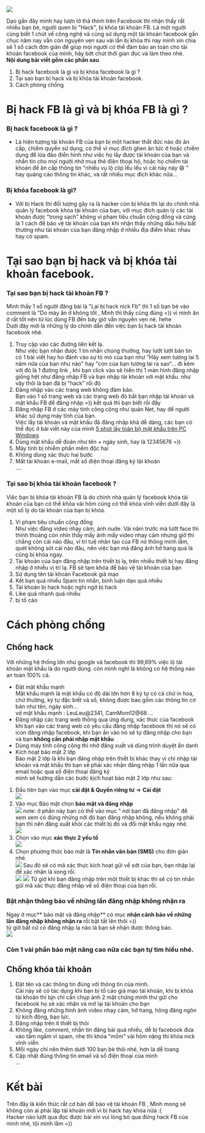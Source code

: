 ![](https://images.viblo.asia/341f9253-a589-403a-a899-f1f363652015.jpg)

Dạo gần đây mình hay lượn lờ thả thính trên Facebook thì nhận thấy rất nhiều bạn bè, người quen bị "Hack", bị khóa tài khoản FB. Là một người cũng biết 1 chút về công nghệ và cũng sử dụng một tài khoản facebook gần chục năm nay vẫn còn nguyên vẹn sau vài lần bị khóa thì nay mình xin chia sẻ 1 số cách đơn giản để giúp mọi người có thể đảm bảo an toàn cho tài khoản facebook của mình, hãy bớt chút thời gian đọc và làm theo nhé.<br>
**Nội dung bài viết gồm các phần sau**
1. Bị hack facebook là gì và bị khóa facebook là gì ? <br>
2. Tại sao bạn bị hack và bị khóa tài khoản facebook. <br>
3. Cách phòng chống 
# Bị hack FB là gì và bị khóa FB là gì ?
### Bị hack facebook là gì ? <br>
- Là hiện tượng tài khoản FB của bạn bị một hacker thất đức nào đó ăn cắp, chiếm quyền sử dụng, có thể vì mục đích ghen ăn tức ở hoặc chiếm dụng để lừa đảo điển hình như việc họ lấy được tài khoản của bạn và nhắn tin cho mọi người nhờ mua thẻ điện thoại hộ, hoặc họ chiếm tài khoản để ăn cắp thông tin "nhiều vụ lộ clip lếu lều vì cái này này :smile: " hay quảng cáo thông tin khác, và rất nhiều mục đích khác nữa...
### Bị khóa facebook là gì? <br>
- Với bị Hack thì đối tượng gây ra là hacker còn bị khóa thì lại do chính nhà quản lý facebook khóa tài khoản của bạn, với mục đích quản lý các tài khoản được "trong sạch" không vi phạm tiêu chuẩn cộng đồng và cũng là 1 cách để bảo vệ tài khoản của bạn khi nhận thấy những dấu hiệu bất thường như tài khoản của bạn đăng nhập ở nhiều địa điểm khác nhau hay có spam.
# Tại sao bạn bị hack và bị khóa tài khoản facebook.
### Tại sao bạn bị hack tài khoản FB ? <br>
Mình thấy 1 số người đăng bài là "Lại bị hack nick Fb" thì 1 số bạn bè vào comment là "Do mày ăn ở không tốt , Mình thì thấy cũng đúng =)) vì mình ăn ở rất tốt nên từ lúc dùng FB đến bây giờ vẫn nguyên vẹn nè. hehe<BR>
Dưới đây mới là những lý do chính dẫn đến việc bạn bị hack tài khoản facebook nhé. <br>
1. Truy cập vào các đường liên kết lạ. <br>
Như việc bạn nhận được 1 tin nhắn chúng thưởng, hay lướt lướt bản tin có 1 bài viết hay ho đánh vào sự tò mò của bạn như "Hãy xem tương lai 5 năm nữa của bạn như nào" hay "con của bạn tương lai ra sao"... đi kèm với đó là 1 đường link , khi bạn click vào sẽ hiển thị 1 màn hình đăng nhập giống hệt như đăng nhập FB và bạn nhập tài khoản với mật khẩu. như vậy thôi là bạn đã bị "hack" rồi đó <br>
2. Đăng nhập vào các trang web không đảm bảo. <br>
Bạn vào 1 số trang web và các trang web đó bắt bạn nhập tài khoản và mật khẩu FB để đăng nhập =)) kết quả thì bạn biết rồi đấy <br>
3. Đăng nhập FB ở các máy tính công cộng như quán Net, hay để người khác sử dụng máy tính của bạn. <br>
Việc lấy tài khoản và mật khẩu đã đăng nhập khá dễ dàng, các bạn có thể đọc ở bài viết này của mình [5 phút lấy toàn bộ mật khẩu trên PC Windows](https://viblo.asia/p/5-phut-lay-toan-bo-mat-khau-tren-pc-windows-m68Z0xMjZkG) <br>
4. Dùng mật khẩu dễ đoán như tên + ngày sinh, hay là 12345678 =)) <br>
5. Máy tính bị nhiễm phần mềm độc hại <br>
6. Không dùng xác thực hai bước <br>
7. Mất tài khoản e-mail, mất số điện thoại đăng ký tài khoản <br>
.... <br>
### Tại sao bị khóa tài khoản facebook ?
Việc bạn bị khóa tài khoản FB là do chính nhà quản lý facebook khóa tài khoản của bạn có thể khóa vài hôm cũng có thể khóa vĩnh viễn dưới đây là một số lý do tài khoản của bạn bị khóa. <br>
1. Vi phạm tiêu chuẩn cộng đồng <br>
Như việc đăng video nhạy cảm, ảnh nude. Vài năm trước mà lướt face thì thỉnh thoảng còn nhìn thấy mấy ảnh mấy video nhạy cảm nhưng giờ thì chẳng còn cái nào đâu, vì trí tuệ nhân tạo của FB nó thông minh lắm, quét không sót cái nào đâu, nên việc bạn mà đăng ảnh hở hang quá là cũng bị khóa ngay. <br>
2. Tài khoản của bạn đăng nhập trên thiết bị lạ, trên nhiều thiết bị hay đăng nhập ở nhiều vị trí lạ. FB sẽ tạm khóa để bảo vệ tài khoản của bạn <br>
3. Sử dụng tên tài khoản Facebook giả mạo <br>
4. Kết bạn quá nhiều Spam tin nhắn, bình luận dạo quá nhiều <br>
5. Tài khoản bị hack hoặc nghi ngờ bị hack <br>
6. Like quá nhanh quá nhiều <br>
7. bị tố cáo <br>
# Cách phòng chống 
## Chống hack
Với những hệ thống lớn như google và facebook thì 99,69% việc lộ tài khoản mật khẩu là do người dùng. còn mình nghĩ là không có hệ thống nào an toàn 100% cả. <br>
* Đặt mật khẩu mạnh <br>
Mật khẩu mạnh là mật khẩu có độ dài lớn hơn 8 ký tự có cả chứ in hoa, chứ thường, ký tự đặc biết và số, không được bao gồm các thông tin cơ bản như tên, ngày sinh... <br>
vd  mật khẩu mạnh : LeuLeu@2341, CamMom12@68 ... <br>
* Đăng nhập các trang web thông qua ứng dụng, xác thưc của facebook <br>
khi bạn vào các trang web có yêu cầu đăng nhập facebook thì nó sẽ có icon đăng nhập facebook, khi bạn ấn vào nó sẽ tự đăng nhập cho bạn và bạn **không cần phải nhập mật khẩu** <br>
* Dùng máy tính công cộng thì nhớ đăng xuất và dùng trình duyệt ẩn danh<br>
* Kích hoạt bảo mật 2 lớp <br>
Bảo mật 2 lớp là khi bạn đăng nhập trên thiết bị khác thay vì chỉ nhập tài khoản và mật khẩu thì bạn sẽ phải xác nhận đăng nhập 1 lần nữa qua email hoặc qua số điện thoại đăng ký <br>
mình sẽ hướng dẫn các bước kịch hoạt bảo mật 2 lớp như sau: <br>
1. Đầu tiên bạn vào mục **cài đặt & Quyền riêng tư** => **Cài đặt** <br>
![](https://images.viblo.asia/f3c4e891-9f5e-4b97-b3c1-4b041ee01ead.jpg)
2. Vào mục Bảo mật chọn **bảo mật và đăng nhập** <br>
![](https://images.viblo.asia/5e1d0a64-efbd-4cec-ac4c-159dee8c998c.jpg)
note: ở phần này bạn có thể vào mục " nơi bạn đã đăng nhập" để xem xem có đúng những nới đó bạn đăng nhập không, nếu không phải bạn thì nên đăng xuất khỏi các thiết bị đó và đổi mật khẩu ngay nhé.<br>
![](https://images.viblo.asia/430bb3e6-ada8-4dbf-b2f0-7d7141c70ba9.jpg)
3. Chọn vào mục **xác thực 2 yếu tố** <br>
![](https://images.viblo.asia/2bce1123-a4ba-44a7-bced-9dc0b6eec790.jpg)
4. Chọn phương thức bảo mật là **Tin nhắn văn bản (SMS)** cho đơn giản nhé.  <br>
![](https://images.viblo.asia/24ff9317-2546-4b63-9f33-c9d78848b1d9.jpg)
Sau đó sẽ có mã xác thực kích hoạt gửi về sdt của bạn, bạn nhập lại để xác nhận là xong rồi. <br>
![](https://images.viblo.asia/1ddb9b98-3db8-4c3a-8384-89361d102b41.jpg)
![](https://images.viblo.asia/381386ab-f712-4f0f-963f-a816128957c3.jpg)
Từ giờ khi bạn đăng nhập trên một thiết bị khác thì sẽ có tin nhắn gửi mã xác thực đăng nhâp về số điện thoại của bạn rồi. <br>
### Bật nhận thông báo về những lần đăng nhập không nhận ra <br>
Ngay ở mục** bảo mật và đăng nhập** có mục **nhận cảnh báo về những lần đăng nhập không nhận ra**  rồi bật tất lên thôi =)) <br>
từ giờ bất cứ có đăng nhập lạ nào là bạn sẽ nhận được thông báo. <br>
![](https://images.viblo.asia/ce8890f6-18f2-497f-95f6-928da481eb2d.jpg)
### Còn 1 vài phần bảo mật nâng cao nữa các bạn tự tìm hiểu nhé.
## Chống khóa tài khoản
1. Đặt tên và các thông tin đúng với thông tin của mình. <br>
Cài này sẽ có tác dụng khi bạn bị tố cáo giả mạo tài khoản, khi bị khóa tài khoản thì bjn chỉ cần chụp ảnh 2 mặt chứng minh thư gửi cho facebook họ sẽ xác nhận và mở lại tài khoản cho bạn <br>
2. Không đăng những hình ảnh video nhạy cảm, hở hang, hông đăng ngôn từ kích động, bạo lực. <br>
3. Đăng nhập trên ít thiết bị thôi <br>
4. Không like, comment, nhắn tin đăng bài quá nhiều, dễ bị facebook đưa vào tầm ngắm vì spam, nhẹ thì khóa "mồm" vài hôm nặng thì  khóa nick vĩnh viễn <br>
5. Mỗi ngày chỉ nên thêm dưới 100 bạn bè thôi nhé, hơn là dễ toang <br>
6. Cập nhật đúng thông tin email và số điện thoại của mình <br>
 ...
# Kết bài
Trên đây là kiến thức rất cơ bản để bảo vệ tài khoản FB , Mình mong sẽ không còn ai phải lập tài khoản mới vì bị hack hay khóa nữa :( <br>Hacker nào lướt qua đọc được bài xin vui lòng bỏ qua đừng hack FB của mình nhé, tội mình lắm =)) <br>